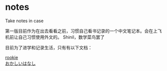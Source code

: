 # notes
 Take notes in case

第一版目前作为在出去看看之前，习惯自己看书记录的一个中文笔记本。会在上飞机前让自己习惯使用外文的。
Shinil，数学菜鸟罢了

目前为了进学和记录生活，只有有以下文档：

[rookie](/入门/rookie.md)  
[おかしいはなし](urouro/okashiihanashi.md)